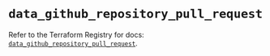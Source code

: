 # `data_github_repository_pull_request`

Refer to the Terraform Registry for docs: [`data_github_repository_pull_request`](https://registry.terraform.io/providers/integrations/github/6.1.0/docs/data-sources/repository_pull_request).
